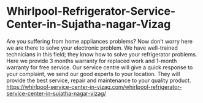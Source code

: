# Whirlpool-Refrigerator-Service-Center-in-Sujatha-nagar-Vizag
Are you suffering from home appliances problems? Now don’t worry here we are there to solve your electronic problem. We have well-trained technicians in this field; they know how to solve your refrigerator problems. Here we provide 3 months warranty for replaced work and 1-month warranty for free service. Our service centre will give a quick response to your complaint, we send our good experts to your location. They will provide the best service, repair and maintenance to your quality product.   https://whirlpool-service-center-in-vizag.com/whirlpool-refrigerator-service-center-in-sujatha-nagar-vizag/
